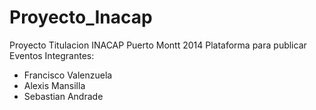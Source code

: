 # Proyecto_Inacap
Proyecto Titulacion INACAP Puerto Montt 2014
Plataforma para publicar Eventos 
Integrantes:
 - Francisco Valenzuela
 - Alexis Mansilla
 - Sebastian Andrade
